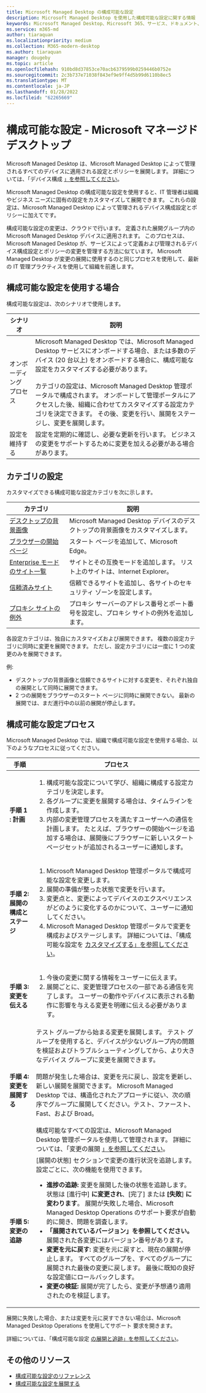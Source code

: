 ```yaml
---
title: Microsoft Managed Desktop の構成可能な設定
description: Microsoft Managed Desktop を使用した構成可能な設定に関する情報
keywords: Microsoft Managed Desktop、Microsoft 365、サービス、ドキュメント、設定、構成可能な設定
ms.service: m365-md
author: tiaraquan
ms.localizationpriority: medium
ms.collection: M365-modern-desktop
ms.author: tiaraquan
manager: dougeby
ms.topic: article
ms.openlocfilehash: 910bd8d37853ce70acb6379599b0259446b0752e
ms.sourcegitcommit: 2c3b737e71038f843ef9e9ff4d5b99d6110b8ec5
ms.translationtype: MT
ms.contentlocale: ja-JP
ms.lasthandoff: 01/28/2022
ms.locfileid: "62265669"
---
```

# <a name="configurable-settings---microsoft-managed-desktop"></a>構成可能な設定 - Microsoft マネージド デスクトップ

Microsoft Managed Desktop は、Microsoft Managed Desktop によって管理されるすべてのデバイスに適用される設定とポリシーを展開します。 詳細については、「デバイス構成 [」を参照してください](../service-description/device-policies.md)。

Microsoft Managed Desktop の構成可能な設定を使用すると、IT 管理者は組織やビジネス ニーズに固有の設定をカスタマイズして展開できます。 これらの設定は、Microsoft Managed Desktop によって管理されるデバイス構成設定とポリシーに加えてです。  

構成可能な設定の変更は、クラウドで行います。 定義された展開グループ内の Microsoft Managed Desktop デバイスに適用されます。 このプロセスは、Microsoft Managed Desktop が、サービスによって定義および管理されるデバイス構成設定とポリシーの変更を管理する方法に似ています。 Microsoft Managed Desktop が変更の展開に使用するのと同じプロセスを使用して、最新の IT 管理プラクティスを使用して組織を前進します。

## <a name="when-to-use-configurable-settings"></a>構成可能な設定を使用する場合

構成可能な設定は、次のシナリオで使用します。

| シナリオ | 説明 |
| ------ | ------ |
| オンボーディング プロセス | Microsoft Managed Desktop では、Microsoft Managed Desktop サービスにオンボードする場合、または多数のデバイス (20 台以上) をオンボードする場合に、構成可能な設定をカスタマイズする必要があります。 <br><br>カテゴリの設定は、Microsoft Managed Desktop 管理ポータルで構成されます。 オンボードして管理ポータルにアクセスした後、組織に合わせてカスタマイズする設定カテゴリを決定できます。 その後、変更を行い、展開をステージし、変更を展開します。 |
| 設定を維持する | 設定を定期的に確認し、必要な更新を行います。 ビジネスの変更をサポートするために変更を加える必要がある場合があります。 |

## <a name="setting-categories"></a>カテゴリの設定

カスタマイズできる構成可能な設定カテゴリを次に示します。

| カテゴリ | 説明 |
| ------ | ------ |
| [デスクトップの背景画像](config-setting-ref.md#desktop-background-picture) | Microsoft Managed Desktop デバイスのデスクトップの背景画像をカスタマイズします。 |
| [ブラウザーの開始ページ](config-setting-ref.md#browser-start-pages) | スタート ページを追加して、Microsoft Edge。 |
| [Enterprise モード のサイト一覧](config-setting-ref.md#enterprise-mode-site-list-location) | サイトとその互換モードを追加します。 リスト上のサイトは、Internet Explorer。 |
| [信頼済みサイト](config-setting-ref.md#trusted-sites) | 信頼できるサイトを追加し、各サイトのセキュリティ ゾーンを設定します。 |
| [プロキシ サイトの例外](config-setting-ref.md#proxy) | プロキシ サーバーのアドレス番号とポート番号を設定し、プロキシ サイトの例外を追加します。 |

各設定カテゴリは、独自にカスタマイズおよび展開できます。 複数の設定カテゴリに同時に変更を展開できます。 ただし、設定カテゴリには一度に 1 つの変更のみを展開できます。

例:

- デスクトップの背景画像と信頼できるサイトに対する変更を、それぞれ独自の展開として同時に展開できます。
- 2 つの展開をブラウザーのスタート ページに同時に展開できない。 最新の展開では、まだ進行中の以前の展開が停止します。

## <a name="configurable-setting-process"></a>構成可能な設定プロセス

Microsoft Managed Desktop では、組織で構成可能な設定を使用する場合、以下のようなプロセスに従ってください。

| 手順  | プロセス |
| ------ | ------ |
| **手順 1 : 計画** | <ol type="1"><li>構成可能な設定について学び、組織に構成する設定カテゴリを決定します。</li> <li>各グループに変更を展開する場合は、タイムラインを作成します。</li> <li>内部の変更管理プロセスを満たすユーザーへの通信を計画します。 たとえば、ブラウザーの開始ページを追加する場合は、展開後にブラウザーに新しいスタート ページセットが追加されるユーザーに通知します。</li></ol> |
| **手順 2: 展開の構成とステージ** | <ol type="1"><li>Microsoft Managed Desktop 管理ポータルで構成可能な設定を変更します。</li><li>展開の準備が整った状態で変更を行います。</li> <li>変更点と、変更によってデバイスのエクスペリエンスがどのように変化するのかについて、ユーザーに通知してください。</li><li>Microsoft Managed Desktop 管理ポータルで変更を構成およびステージします。 詳細については、「構成可能な設定を [カスタマイズする」を参照してください](config-setting-ref.md)。</li></ol>|
| **手順 3: 変更を伝える** | <ol type="1"><li>今後の変更に関する情報をユーザーに伝えます。</li> <li>展開ごとに、変更管理プロセスの一部である通信を完了します。 ユーザーの動作やデバイスに表示される動作に影響を与える変更を明確に伝える必要があります。</li></ol> |
| **手順 4: 変更を展開する** | テスト グループから始まる変更を展開します。 テスト グループを使用すると、デバイスが少ないグループ内の問題を検証およびトラブルシューティングしてから、より大きなデバイス グループに変更を展開できます。 <br><br>問題が発生した場合は、変更を元に戻し、設定を更新し、新しい展開を展開できます。 Microsoft Managed Desktop では、構造化されたアプローチに従い、次の順序でグループに展開してください。テスト、ファースト、Fast、および Broad。 <br><br>構成可能なすべての設定は、Microsoft Managed Desktop 管理ポータルを使用して管理されます。 詳細については、「変更の展開 [」を参照してください](config-setting-deploy.md)。 |
| **手順 5: 変更の追跡** | [展開の状態] セクションで変更の進行状況を追跡します。 設定ごとに、次の機能を使用できます。 <ul><li>**進捗の追跡:**  変更を展開した後の状態を追跡します。 状態は [進行中] **に変更され**、[完了] または **[失敗**] **に変わります**。 展開が失敗した場合、Microsoft Managed Desktop Operations のサポート要求が自動的に開き、問題を調査します。</li> <li>**「展開されているバージョン」を参照してください。** 展開された各変更にはバージョン番号があります。</li><li>**変更を元に戻す:** 変更を元に戻すと、現在の展開が停止します。 すべてのグループを、すべてのグループに展開された最後の変更に戻します。 最後に既知の良好な設定値にロールバックします。</li><li>**変更の検証:** 展開が完了したら、変更が予想通り適用されたのを検証します。</li></ul> |

展開に失敗した場合、または変更を元に戻すできない場合[](admin-support.md)は、Microsoft Managed Desktop Operations を使用してサポート 要求を開きます。

詳細については、「構成可能な設定 [の展開と追跡」を参照してください](config-setting-deploy.md)。

## <a name="additional-resources"></a>その他のリソース

- [構成可能な設定のリファレンス](config-setting-ref.md)
- [構成可能な設定を展開する](config-setting-deploy.md)
